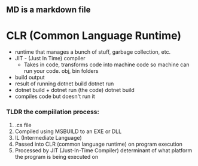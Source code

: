 ## MD is a markdown file

# CLR (Common Language Runtime)
-   runtime that manages a bunch of stuff, garbage collection, etc.
-   JIT - (Just In Time) compiler
    - Takes in code, transforms code into machine code so machine can run your code.
obj, bin folders
-   build output
-   result of running dotnet build
dotnet run
-   dotnet build + dotnet run (the code)
dotnet build
-   compiles code but doesn't run it

### TLDR the compiilation process:
1. .cs file
1. Compiled using MSBUILD to an EXE or DLL
1. IL (Intermediate Language)
1. Passed into CLR (common language runtime) on program execution
1. Processed by JIT (Just-In-Time Compiler) determinant of what platform the program is being executed on 